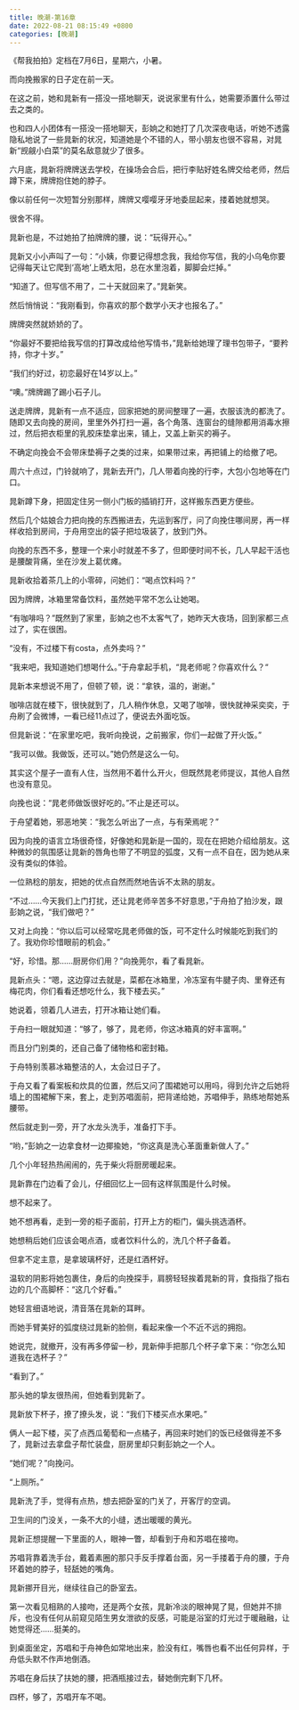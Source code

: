 ```yaml
---
title: 晚潮-第16章
date: 2022-08-21 08:15:49 +0800
categories: [晚潮]
---
```


《帮我拍拍》定档在7月6日，星期六，小暑。

而向挽搬家的日子定在前一天。

在这之前，她和晁新有一搭没一搭地聊天，说说家里有什么，她需要添置什么带过去之类的。

也和四人小团体有一搭没一搭地聊天，彭姠之和她打了几次深夜电话，听她不透露隐私地说了一些晁新的状况，知道她是个不错的人，带小朋友也很不容易，对晁新“觊觎小白菜”的莫名敌意就少了很多。

六月底，晁新将牌牌送去学校，在操场会合后，把行李贴好姓名牌交给老师，然后蹲下来，牌牌抱住她的脖子。

像以前任何一次短暂分别那样，牌牌又嘤嘤牙牙地委屈起来，搂着她就想哭。

很舍不得。

晁新也是，不过她拍了拍牌牌的腰，说：“玩得开心。”

晁新又小小声叫了一句：“小姨，你要记得想念我，我给你写信，我的小乌龟你要记得每天让它爬到‘高地’上晒太阳，总在水里泡着，脚脚会烂掉。”

“知道了。但写信不用了，二十天就回来了。”晁新笑。

然后悄悄说：“我刚看到，你喜欢的那个数学小天才也报名了。”

牌牌突然就娇娇的了。

“你最好不要把给我写信的打算改成给他写情书，”晁新给她理了理书包带子，“要矜持，你才十岁。”

“我们约好过，初恋最好在14岁以上。”

“噢。”牌牌踢了踢小石子儿。

送走牌牌，晁新有一点不适应，回家把她的房间整理了一遍，衣服该洗的都洗了。随即又去向挽的房间，里里外外打扫一遍，各个角落、连窗台的缝隙都用消毒水擦过，然后把衣柜里的乳胶床垫拿出来，铺上，又盖上新买的褥子。

不确定向挽会不会带床垫褥子之类的过来，如果带过来，再把铺上的给撤了吧。

周六十点过，门铃就响了，晁新去开门，几人带着向挽的行李，大包小包地等在门口。

晁新蹲下身，把固定住另一侧小门板的插销打开，这样搬东西更方便些。

然后几个姑娘合力把向挽的东西搬进去，先运到客厅，问了向挽住哪间房，再一样样收拾到房间，于舟用空出的袋子把垃圾装了，放到门外。

向挽的东西不多，整理一个来小时就差不多了，但即便时间不长，几人早起干活也是腰酸背痛，坐在沙发上葛优瘫。

晁新收拾着茶几上的小零碎，问她们：“喝点饮料吗？”

因为牌牌，冰箱里常备饮料，虽然她平常不怎么让她喝。

“有咖啡吗？”既然到了家里，彭姠之也不太客气了，她昨天大夜场，回到家都三点过了，实在很困。

“没有，不过楼下有costa，点外卖吗？”

“我来吧，我知道她们想喝什么。”于舟拿起手机，“晁老师呢？你喜欢什么？“

晁新本来想说不用了，但顿了顿，说：“拿铁，温的，谢谢。”

咖啡店就在楼下，很快就到了，几人稍作休息，又喝了咖啡，很快就神采奕奕，于舟刷了会微博，一看已经11点过了，便说去外面吃饭。

但晁新说：“在家里吃吧，我听向挽说，之前搬家，你们一起做了开火饭。”

“我可以做。我做饭，还可以。”她仍然是这么一句。

其实这个屋子一直有人住，当然用不着什么开火，但既然晁老师提议，其他人自然也没有意见。

向挽也说：“晁老师做饭很好吃的。”不止是还可以。

于舟望着她，邪恶地笑：“我怎么听出了一点，与有荣焉呢？”

因为向挽的语言立场很奇怪，好像她和晁新是一国的，现在在把她介绍给朋友。这种微妙的氛围感让晁新的唇角也带了不明显的弧度，又有一点不自在，因为她从来没有类似的体验。

一位熟稔的朋友，把她的优点自然而然地告诉不太熟的朋友。

“不过……今天我们上门打扰，还让晁老师辛苦多不好意思，”于舟拍了拍沙发，跟彭姠之说，“我们做吧？”

又对上向挽：“你以后可以经常吃晁老师做的饭，可不定什么时候能吃到我们的了。我劝你珍惜眼前的机会。”

“好，珍惜。那……厨房你们用？”向挽莞尔，看了看晁新。

晁新点头：“嗯，这边穿过去就是，菜都在冰箱里，冷冻室有牛腱子肉、里脊还有梅花肉，你们看看还想吃什么，我下楼去买。”

她说着，领着几人进去，打开冰箱让她们看。

于舟扫一眼就知道：“够了，够了，晁老师，你这冰箱真的好丰富啊。”

而且分门别类的，还自己备了储物格和密封箱。

于舟特别羡慕冰箱整洁的人，太会过日子了。

于舟又看了看案板和炊具的位置，然后又问了围裙她可以用吗，得到允许之后她将墙上的围裙解下来，套上，走到苏唱面前，把背递给她，苏唱伸手，熟练地帮她系腰带。

然后就走到一旁，开了水龙头洗手，准备打下手。

“哟，”彭姠之一边拿食材一边揶揄她，“你这真是洗心革面重新做人了。”

几个小年轻热热闹闹的，先于柴火将厨房暖起来。

晁新靠在门边看了会儿，仔细回忆上一回有这样氛围是什么时候。

想不起来了。

她不想再看，走到一旁的柜子面前，打开上方的柜门，偏头挑选酒杯。

她想稍后她们应该会喝点酒，或者饮料什么的，洗几个杯子备着。

但拿不定主意，是拿玻璃杯好，还是红酒杯好。

温软的阴影将她包裹住，身后的向挽探手，肩膀轻轻挨着晁新的背，食指指了指右边的几个高脚杯：“这几个好看。”

她轻言细语地说，清音落在晁新的耳畔。

而她手臂美好的弧度绕过晁新的脸侧，看起来像一个不近不远的拥抱。

她说完，就撤开，没有再多停留一秒，晁新伸手把那几个杯子拿下来：“你怎么知道我在选杯子？”

“看到了。”

那头她的挚友很热闹，但她看到晁新了。

晁新放下杯子，撩了撩头发，说：“我们下楼买点水果吧。”

俩人一起下楼，买了点西瓜葡萄和一点橘子，再回来时她们的饭已经做得差不多了，晁新过去拿盘子帮忙装盘，厨房里却只剩彭姠之一个人。

“她们呢？”向挽问。

“上厕所。”

晁新洗了手，觉得有点热，想去把卧室的门关了，开客厅的空调。

卫生间的门没关，一条不大的小缝，透出暖暖的黄光。

晁新正想提醒一下里面的人，眼神一瞥，却看到于舟和苏唱在接吻。

苏唱背靠着洗手台，戴着素圈的那只手反手撑着台面，另一手搂着于舟的腰，于舟环着她的脖子，轻舐她的嘴角。

晁新挪开目光，继续往自己的卧室去。

第一次看见相熟的人接吻，还是两个女孩，晁新冷淡的眼神晃了晃，但她并不排斥，也没有任何从前窥见陌生男女泄欲的反感，可能是浴室的灯光过于暖融融，让她觉得还……挺美的。

到桌面坐定，苏唱和于舟神色如常地出来，脸没有红，嘴唇也看不出任何异样，于舟低头默不作声地倒酒。

苏唱在身后扶了扶她的腰，把酒瓶接过去，替她倒完剩下几杯。

四杯，够了，苏唱开车不喝。

